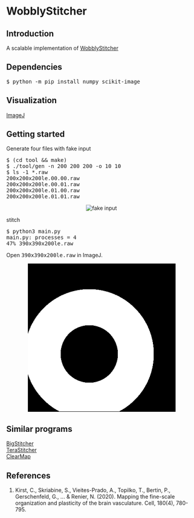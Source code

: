 <h1>WobblyStitcher</h1>

<h2>Introduction</h2

A scalable implementation
of <a href="https://christophkirst.github.io/ClearMap2Documentation/html/wobblystitcher.html#wobblystitcher">WobblyStitcher</a>

<h2>Dependencies</h2>
<pre>
$ python -m pip install numpy scikit-image
</pre>


<h2>Visualization</h2>

<a href="https://imagej.nih.gov">ImageJ</a>

<h2>Getting started</h2>

Generate four files with fake input
<pre>
$ (cd tool && make)
$ ./tool/gen -n 200 200 200 -o 10 10
$ ls -1 *.raw
200x200x200le.00.00.raw
200x200x200le.00.01.raw
200x200x200le.01.00.raw
200x200x200le.01.01.raw
</pre>

<p align="center"><img src="img/input.png" alt="fake input"/></p>

stitch
<pre>
$ python3 main.py
main.py: processes = 4
47% 390x390x200le.raw
</pre>

Open <tt>390x390x200le.raw</tt> in ImageJ.

<p align="center"><img src="img/sample.png" alt="sample output"/></p>

<h2>Similar programs</h2>

<a href="https://imagej.net/plugins/bigstitcher">BigStitcher</a></br>
<a href="https://abria.github.io/TeraStitcher">TeraStitcher</a></br>
<a href="https://christophkirst.github.io/ClearMap2Documentation/html/home.html">ClearMap</a>

<h2>References</h2>

1. Kirst, C., Skriabine, S., Vieites-Prado, A., Topilko, T., Bertin,
P., Gerschenfeld, G., ... & Renier, N. (2020). Mapping the fine-scale
organization and plasticity of the brain vasculature. Cell, 180(4),
780-795.
